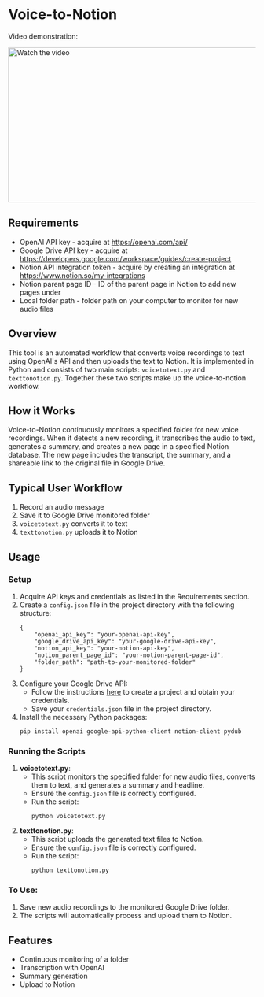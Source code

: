<!DOCTYPE html>
<html lang="en">
<head>
<meta charset="UTF-8">
<meta name="viewport" content="width=device-width, initial-scale=1.0">
<title>Voice-to-Notion</title>
</head>
<body>

<h1>Voice-to-Notion</h1>
<p>Video demonstration:</p>
<a href="https://www.youtube.com/watch?v=-nVTJpQAbs0" target="_blank">
  <img src="https://img.youtube.com/vi/-nVTJpQAbs0/0.jpg" alt="Watch the video" style="width: 560px; height: 315px;">
</a>


<h2>Requirements</h2>
<ul>
<li>OpenAI API key - acquire at <a href="https://openai.com/api/" target="_blank">https://openai.com/api/</a></li>
<li>Google Drive API key - acquire at <a href="https://developers.google.com/workspace/guides/create-project" target="_blank">https://developers.google.com/workspace/guides/create-project</a></li>
<li>Notion API integration token - acquire by creating an integration at <a href="https://www.notion.so/my-integrations" target="_blank">https://www.notion.so/my-integrations</a></li>
<li>Notion parent page ID - ID of the parent page in Notion to add new pages under</li>
<li>Local folder path - folder path on your computer to monitor for new audio files</li>
</ul>

<h2>Overview</h2>
<p>This tool is an automated workflow that converts voice recordings to text using OpenAI's API and then uploads the text to Notion. It is implemented in Python and consists of two main scripts: <code>voicetotext.py</code> and <code>texttonotion.py</code>. Together these two scripts make up the voice-to-notion workflow.</p>

<h2>How it Works</h2>
<p>Voice-to-Notion continuously monitors a specified folder for new voice recordings. When it detects a new recording, it transcribes the audio to text, generates a summary, and creates a new page in a specified Notion database. The new page includes the transcript, the summary, and a shareable link to the original file in Google Drive.</p>

<h2>Typical User Workflow</h2>
<ol>
<li>Record an audio message</li>
<li>Save it to Google Drive monitored folder</li>
<li><code>voicetotext.py</code> converts it to text</li>
<li><code>texttonotion.py</code> uploads it to Notion</li>
</ol>

<h2>Usage</h2>
<h3>Setup</h3>
<ol>
<li>Acquire API keys and credentials as listed in the Requirements section.</li>
<li>Create a <code>config.json</code> file in the project directory with the following structure:
<pre>
<code>{
    "openai_api_key": "your-openai-api-key",
    "google_drive_api_key": "your-google-drive-api-key",
    "notion_api_key": "your-notion-api-key",
    "notion_parent_page_id": "your-notion-parent-page-id",
    "folder_path": "path-to-your-monitored-folder"
}</code>
</pre>
</li>
<li>Configure your Google Drive API:
<ul>
<li>Follow the instructions <a href="https://developers.google.com/workspace/guides/create-project" target="_blank">here</a> to create a project and obtain your credentials.</li>
<li>Save your <code>credentials.json</code> file in the project directory.</li>
</ul>
</li>
<li>Install the necessary Python packages:
<pre><code>pip install openai google-api-python-client notion-client pydub</code></pre>
</li>
</ol>

<h3>Running the Scripts</h3>
<ol>
<li><strong>voicetotext.py</strong>:
<ul>
<li>This script monitors the specified folder for new audio files, converts them to text, and generates a summary and headline.</li>
<li>Ensure the <code>config.json</code> file is correctly configured.</li>
<li>Run the script:
<pre><code>python voicetotext.py</code></pre>
</li>
</ul>
</li>
<li><strong>texttonotion.py</strong>:
<ul>
<li>This script uploads the generated text files to Notion.</li>
<li>Ensure the <code>config.json</code> file is correctly configured.</li>
<li>Run the script:
<pre><code>python texttonotion.py</code></pre>
</li>
</ul>
</li>
</ol>

<h3>To Use:</h3>
<ol>
<li>Save new audio recordings to the monitored Google Drive folder.</li>
<li>The scripts will automatically process and upload them to Notion.</li>
</ol>

<h2>Features</h2>
<ul>
<li>Continuous monitoring of a folder</li>
<li>Transcription with OpenAI</li>
<li>Summary generation</li>
<li>Upload to Notion</li>
</ul>

</body>
</html>
